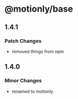 # @motionly/base

## 1.4.1

### Patch Changes

- removed things from npm

## 1.4.0

### Minor Changes

- renamed to motionly
